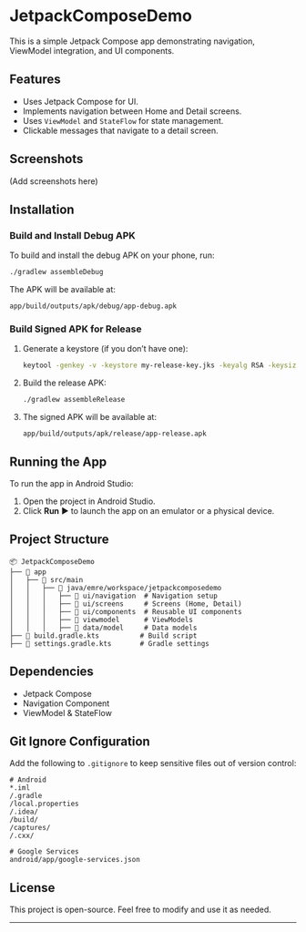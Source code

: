 # JetpackComposeDemo

This is a simple Jetpack Compose app demonstrating navigation, ViewModel integration, and UI components.

## Features
- Uses Jetpack Compose for UI.
- Implements navigation between Home and Detail screens.
- Uses `ViewModel` and `StateFlow` for state management.
- Clickable messages that navigate to a detail screen.

## Screenshots
(Add screenshots here)

## Installation

### Build and Install Debug APK
To build and install the debug APK on your phone, run:
```sh
./gradlew assembleDebug
```
The APK will be available at:
```
app/build/outputs/apk/debug/app-debug.apk
```

### Build Signed APK for Release
1. Generate a keystore (if you don’t have one):
   ```sh
   keytool -genkey -v -keystore my-release-key.jks -keyalg RSA -keysize 2048 -validity 10000 -alias my-key-alias
   ```
2. Build the release APK:
   ```sh
   ./gradlew assembleRelease
   ```
3. The signed APK will be available at:
   ```
   app/build/outputs/apk/release/app-release.apk
   ```

## Running the App
To run the app in Android Studio:
1. Open the project in Android Studio.
2. Click **Run** ▶️ to launch the app on an emulator or a physical device.

## Project Structure
```
📦 JetpackComposeDemo
├── 📂 app
│   ├── 📂 src/main
│   │   ├── 📂 java/emre/workspace/jetpackcomposedemo
│   │   │   ├── 📂 ui/navigation  # Navigation setup
│   │   │   ├── 📂 ui/screens     # Screens (Home, Detail)
│   │   │   ├── 📂 ui/components  # Reusable UI components
│   │   │   ├── 📂 viewmodel      # ViewModels
│   │   │   ├── 📂 data/model     # Data models
├── 📜 build.gradle.kts          # Build script
├── 📜 settings.gradle.kts       # Gradle settings
```

## Dependencies
- Jetpack Compose
- Navigation Component
- ViewModel & StateFlow

## Git Ignore Configuration
Add the following to `.gitignore` to keep sensitive files out of version control:
```
# Android
*.iml
/.gradle
/local.properties
/.idea/
/build/
/captures/
/.cxx/

# Google Services
android/app/google-services.json
```

## License
This project is open-source. Feel free to modify and use it as needed.

---

